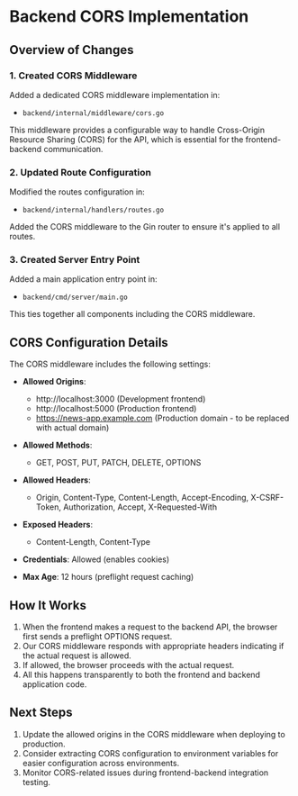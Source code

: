 # Backend CORS Implementation

## Overview of Changes

### 1. Created CORS Middleware

Added a dedicated CORS middleware implementation in:
- `backend/internal/middleware/cors.go`

This middleware provides a configurable way to handle Cross-Origin Resource Sharing (CORS) for the API, which is essential for the frontend-backend communication.

### 2. Updated Route Configuration

Modified the routes configuration in:
- `backend/internal/handlers/routes.go`

Added the CORS middleware to the Gin router to ensure it's applied to all routes.

### 3. Created Server Entry Point

Added a main application entry point in:
- `backend/cmd/server/main.go`

This ties together all components including the CORS middleware.

## CORS Configuration Details

The CORS middleware includes the following settings:

- **Allowed Origins**: 
  - http://localhost:3000 (Development frontend)
  - http://localhost:5000 (Production frontend)
  - https://news-app.example.com (Production domain - to be replaced with actual domain)

- **Allowed Methods**: 
  - GET, POST, PUT, PATCH, DELETE, OPTIONS

- **Allowed Headers**:
  - Origin, Content-Type, Content-Length, Accept-Encoding, X-CSRF-Token, 
    Authorization, Accept, X-Requested-With

- **Exposed Headers**:
  - Content-Length, Content-Type

- **Credentials**: Allowed (enables cookies)

- **Max Age**: 12 hours (preflight request caching)

## How It Works

1. When the frontend makes a request to the backend API, the browser first sends a preflight OPTIONS request.
2. Our CORS middleware responds with appropriate headers indicating if the actual request is allowed.
3. If allowed, the browser proceeds with the actual request.
4. All this happens transparently to both the frontend and backend application code.

## Next Steps

1. Update the allowed origins in the CORS middleware when deploying to production.
2. Consider extracting CORS configuration to environment variables for easier configuration across environments.
3. Monitor CORS-related issues during frontend-backend integration testing.